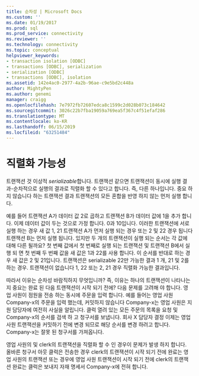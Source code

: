 ```yaml
---
title: 순차성 | Microsoft Docs
ms.custom: ''
ms.date: 01/19/2017
ms.prod: sql
ms.prod_service: connectivity
ms.reviewer: ''
ms.technology: connectivity
ms.topic: conceptual
helpviewer_keywords:
- transaction isolation [ODBC]
- transactions [ODBC], serialization
- serialization [ODBC]
- transactions [ODBC], isolation
ms.assetid: 142e4ac0-2977-4a2b-96ae-c9e5bd2c448a
author: MightyPen
ms.author: genemi
manager: craigg
ms.openlocfilehash: 7e7972fb72607edca8c1599c2d028b073c184642
ms.sourcegitcommit: 3026c22b7fba19059a769ea5f367c4f51efaf286
ms.translationtype: MT
ms.contentlocale: ko-KR
ms.lasthandoff: 06/15/2019
ms.locfileid: "63251484"
---
```

# <a name="serializability"></a>직렬화 가능성
트랜잭션 것 이상적 *serializable*합니다. 트랜잭션 같으면 트랜잭션이 동시에 실행 결과-순차적으로 실행의 결과로 직렬화 할 수 있다고 합니다. 즉, 다른 하나입니다. 중요 하지 않습니다 하는 트랜잭션 결과 트랜잭션의 모든 혼합을 반영 하지 않는 먼저 실행 합니다.  
  
 예를 들어 트랜잭션 A가 데이터 값 2로 곱하고 트랜잭션 B가 데이터 값에 1을 추가 합니다. 이제 데이터 값이 두는 것으로 가정 합니다. 0과 10입니다. 이러한 트랜잭션에 서로 실행 하는 경우 새 값 1, 21 트랜잭션 A가 먼저 실행 되는 경우 또는 2 및 22 경우 됩니다 트랜잭션 B는 먼저 실행 됩니다. 있지만 두 개의 트랜잭션이 실행 되는 순서는 각 값에 대해 다른 될까요? 첫 번째 값에서 첫 번째로 실행 되는 트랜잭션 및 트랜잭션 B에서 실행 되 면 첫 번째 두 번째 값을 새 값은 1과 22를 사용 합니다. 이 순서를 반대로 하는 경우 새 값은 2 및 21입니다. 트랜잭션은 serializable 22만 가능한 결과 1 개, 21 및 2를 하는 경우. 트랜잭션이 없습니다 1, 22 또는 2, 21 경우 직렬화 가능한 결과입니다.  
  
 따라서 이유는 순차성 바람직하지 무엇입니까? 즉, 이유는 하나의 트랜잭션이 나타나는지 중요는 완료 된 다음 트랜잭션이 시작 되기 전에? 다음 문제를 고려해 야 합니다. 영업 사원이 점원을 전송 하는 동시에 주문을 입력 합니다. 예를 들어는 영업 사원 Company-x의 주문을 입력 했는데, 커밋하지 않습니다 Company-x는 영업 사원은 지원 담당자에 여전히 사실을 알립니다. 클럭 열려 있는 모든 주문의 목록을 요청 및 Company-x의 순서를 검색 하 고 청구서를 보냅니다. 회사 X 담당자 결정 이제는 영업 사원 트랜잭션을 커밋하기 전에 변경 되므로 해당 순서를 변경 하려고 합니다. Company-x는 잘못 된 청구서를 가져옵니다.  
  
 영업 사원의 및 clerk의 트랜잭션을 직렬화 할 수 인 경우이 문제가 발생 하지 합니다. 올바른 청구서 아웃 클럭은 전송한 경우 clerk의 트랜잭션이 시작 되기 전에 완료는 영업 사원의 트랜잭션 또는 경우에 영업 사원 트랜잭션이 시작 되기 전에 clerk의 트랜잭션 완료는 클럭은 보내지 자재 명세서 Company-x에 전혀 합니다.
